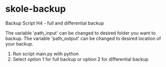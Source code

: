 # skole-backup
Backup Script H4 - full and differential backup

The variable 'path_input' can be changed to desired folder you want to backup.
The variable 'path_output' can be changed to desired location of your backup.


1. Run script main.py with python
2. Select option 1 for full backup or option 2 for differential backup
